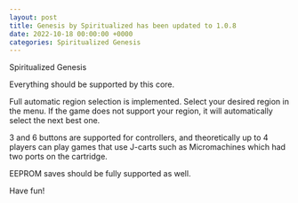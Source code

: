 ```yaml
---
layout: post
title: Genesis by Spiritualized has been updated to 1.0.8
date: 2022-10-18 00:00:00 +0000
categories: Spiritualized Genesis
---
```

Spiritualized Genesis

Everything should be supported by this core.

Full automatic region selection is implemented.  Select your desired region
in the menu.  If the game does not support your region, it will automatically
select the next best one.

3 and 6 buttons are supported for controllers, and theoretically up to 4
players can play games that use J-carts such as Micromachines which had two
ports on the cartridge.

EEPROM saves should be fully supported as well.

Have fun!
